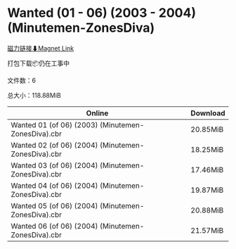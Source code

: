 # Wanted (01 - 06) (2003 - 2004) (Minutemen-ZonesDiva)

[磁力链接⬇Magnet Link](magnet:?xt=urn:btih:e9c587d755152b8fc942b0cc16626863a2b577ac&dn=Wanted%20%2801%20-%2006%29%20%282003%20-%202004%29%20%28Minutemen-ZonesDiva%29)

打包下载📦仍在工事中

文件数：6

总大小：118.88MiB

Online | Download
--- | ---
Wanted 01 (of 06) (2003) (Minutemen-ZonesDiva).cbr | 20.85MiB
Wanted 02 (of 06) (2004) (Minutemen-ZonesDiva).cbr | 18.25MiB
Wanted 03 (of 06) (2004) (Minutemen-ZonesDiva).cbr | 17.46MiB
Wanted 04 (of 06) (2004) (Minutemen-ZonesDiva).cbr | 19.87MiB
Wanted 05 (of 06) (2004) (Minutemen-ZonesDiva).cbr | 20.88MiB
Wanted 06 (of 06) (2004) (Minutemen-ZonesDiva).cbr | 21.57MiB